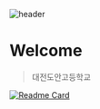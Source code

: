 ![header](https://capsule-render.vercel.app/api?type=waving&text=Hello&desc=happy&fontSize=50&fontAlignY=35&descAlign=0)

# Welcome
>대전도안고등학교

[![Readme Card](https://github-readme-stats.vercel.app/api/pin/?username=Lifecream&repo=2022-Ctrl-C-Activities)](http://github.com/Lifecream/2022-Ctrl-C-Activities)
